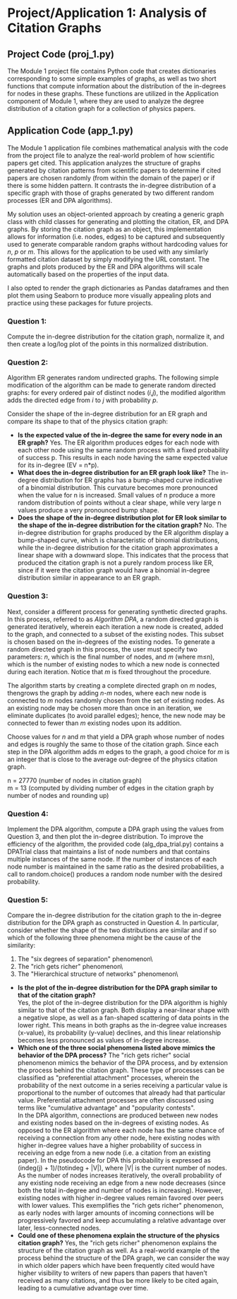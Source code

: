 # Project/Application 1: Analysis of Citation Graphs
## Project Code (proj_1.py)
The Module 1 project file contains Python code that creates dictionaries corresponding to some simple examples of graphs, as well as two short functions that compute information about the distribution of the in-degrees for nodes in these graphs. These functions are utilized in the Application component of Module 1, where they are used to analyze the degree distribution of a citation graph for a collection of physics papers.
## Application Code (app_1.py)
The Module 1 application file combines mathematical analysis with the code from the project file to analyze the real-world problem of how scientific papers get cited. This application analyzes the structure of graphs generated by citation patterns from scientific papers to determine if cited papers are chosen randomly (from within the domain of the paper) or if there is some hidden pattern. It contrasts the in-degree distribution of a specific graph with those of graphs generated by two different random processes (ER and DPA algorithms).

My solution uses an object-oriented approach by creating a generic graph class with child classes for generating and plotting the citation, ER, and DPA graphs. By storing the citation graph as an object, this implementation allows for information (i.e. nodes, edges) to be captured and subsequently used to generate comparable random graphs without hardcoding values for *n*, *p* or *m*. This allows for the application to be used with any similarly formatted citation dataset by simply modifying the URL constant. The graphs and plots produced by the ER and DPA algorithms will scale automatically based on the properties of the input data.

I also opted to render the graph dictionaries as Pandas dataframes and then plot them using Seaborn to produce more visually appealing plots and practice using these packages for future projects.

### Question 1:
Compute the in-degree distribution for the citation graph, normalize it, and then create a log/log plot of the points in this normalized distribution.

### Question 2:
Algorithm ER generates random undirected graphs. The following simple modification of the algorithm can be made to generate random directed graphs: for every ordered pair of distinct nodes (*i*,*j*), the modified algorithm adds the directed edge from *i* to *j* with probability *p*.

Consider the shape of the in-degree distribution for an ER graph and compare its shape to that of the physics citation graph:
* **Is the expected value of the in-degree the same for every node in an ER graph?** 
  Yes. The ER algorithm produces edges for each node with each other node using the same random process with a fixed probability of success p. This results in each node having the same expected value for its in-degree (EV = n*p).
* **What does the in-degree distribution for an ER graph look like?** 
  The in-degree distribution for ER graphs has a bump-shaped curve indicative of a binomial distribution. This curvature becomes more pronounced when the value for n is increased. Small values of n produce a more random distribution of points without a clear shape, while very large n values produce a very pronounced bump shape.
* **Does the shape of the in-degree distribution plot for ER look similar to the shape of the in-degree distribution for the citation graph?** 
  No. The in-degree distribution for graphs produced by the ER algorithm display a bump-shaped curve, which is characteristic of binomial distributions, while the in-degree distribution for the citation graph approximates a linear shape with a downward slope. This indicates that the process that produced the citation graph is not a purely random process like ER, since if it were the citation graph would have a binomial in-degree distribution similar in appearance to an ER graph.

### Question 3:
Next, consider a different process for generating synthetic directed graphs. In this process, referred to as *Algorithm DPA*, a random directed graph is generated iteratively, wherein each iteration a new node is created, added to the graph, and connected to a subset of the existing nodes. This subset is chosen based on the in-degrees of the existing nodes. To generate a random directed graph in this process, the user must specify two parameters: *n*, which is the final number of nodes, and *m* (where m≤n), which is the number of existing nodes to which a new node is connected during each iteration. Notice that *m* is fixed throughout the procedure. 

The algorithm starts by creating a complete directed graph on *m* nodes, thengrows the graph by adding *n*-*m* nodes, where each new node is connected to *m* nodes randomly chosen from the set of existing nodes. As an existing node may be chosen more than once in an iteration, we eliminate duplicates (to avoid parallel edges); hence, the new node may be connected to fewer than *m* existing nodes upon its addition.

Choose values for *n* and *m* that yield a DPA graph whose number of nodes and edges is roughly the same to those of the citation graph. Since each step in the DPA algorithm adds *m* edges to the graph, a good choice for *m* is an integer that is close to the average out-degree of the physics citation graph.

n = 27770 (number of nodes in citation graph)\
m = 13 (computed by dividing number of edges in the citation graph by number of nodes and rounding up)

### Question 4:
Implement the DPA algorithm, compute a DPA graph using the values from Question 3, and then plot the in-degree distribution.
To improve the efficiency of the algorithm, the provided code (alg_dpa_trial.py) contains a DPATrial class that maintains a list of node numbers and that contains multiple instances of the same node. If the number of instances of each node number is maintained in the same ratio as the desired probabilities, a call to random.choice() produces a random node number with the desired probability.

### Question 5:
Compare the in-degree distribution for the citation graph to the in-degree distribution for the DPA graph as constructed in Question 4. In particular, consider whether the shape of the two distributions are similar and if so which of the following three phenomena might be the cause of the similarity:

1. The "six degrees of separation" phenomenon\
2. The "rich gets richer" phenomenon\
3. The "Hierarchical structure of networks" phenomenon\

* **Is the plot of the in-degree distribution for the DPA graph similar to that of the citation graph?**  
Yes, the plot of the in-degree distribution for the DPA algorithm is highly similar to that of the citation graph. Both display a near-linear shape with a negative slope, as well as a fan-shaped scattering of data points in the lower right. This means in both graphs as the in-degree value increases (x-value), its probability (y-value) declines, and this linear relationship becomes less pronounced as values of in-degree increase.
* **Which one of the three social phenomena listed above mimics the behavior of the DPA process?** 
The "rich gets richer" social phenomenon mimics the behavior of the DPA process, and by extension the process behind the citation graph. These type of processes can be classified as "preferential attachment" processes, wherein the probability of the next outcome in a series receiving a particular value is proportional to the number of outcomes that already had that particular value. Preferential attachment processes are often discussed using terms like "cumulative advantage" and "popularity contests".\
In the DPA algorithm, connections are produced between new nodes and existing nodes based on the in-degrees of existing nodes. As opposed to the ER algorithm where each node has the same chance of receiving a connection from any other node, here existing nodes with higher in-degree values have a higher probability of success in receiving an edge from a new node (i.e. a citation from an existing paper). In the pseudocode for DPA this probability is expressed as (indeg(j) + 1)/(totindeg + |V|), where |V| is the current number of nodes. As the number of nodes increases iteratively, the overall probability of any existing node receiving an edge from a new node decreases (since both the total in-degree and number of nodes is increasing). However, existing nodes with higher in-degree values remain favored over peers with lower values. This exemplifies the "rich gets richer" phenomenon, as early nodes with larger amounts of incoming connections will be progressively favored and keep accumulating a relative advantage over later, less-connected nodes.
* **Could one of these phenomena explain the structure of the physics citation graph?** Yes, the "rich gets richer" phenomenon explains the structure of the citation graph as well. As a real-world example of the process behind the structure of the DPA graph, we can consider the way in which older papers which have been frequently cited would have higher visibility to writers of new papers than papers that haven't received as many citations, and thus be more likely to be cited again, leading to a cumulative advantage over time. 